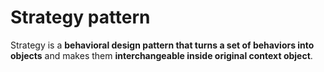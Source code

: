 # Strategy pattern
Strategy is a **behavioral design pattern that turns a set of behaviors into objects** and makes them **interchangeable inside original context object**.
